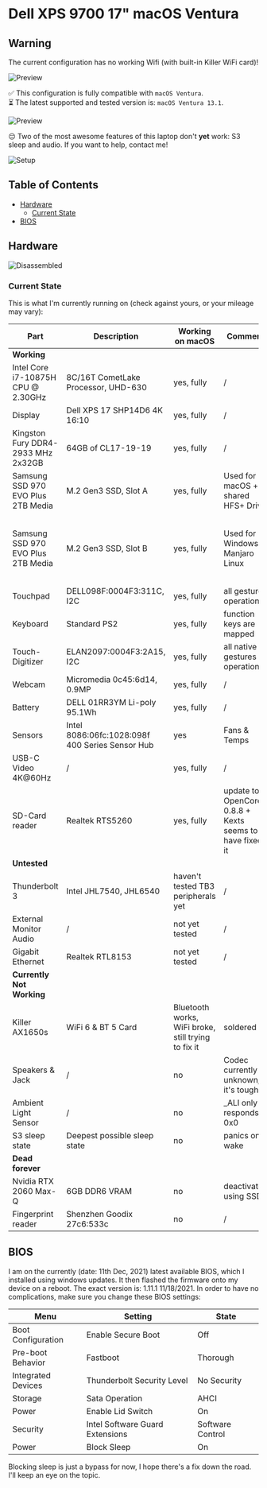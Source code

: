 # Dell XPS 9700 17" macOS Ventura

## Warning

The current configuration has no working Wifi (with built-in Killer WiFi card)!

![Preview](about.png)

✅ This configuration is fully compatible with `macOS Ventura`.\
⏳ The latest supported and tested version is: `macOS Ventura 13.1`.

![Preview](about-ventura.png)

😔 Two of the most awesome features of this laptop don't **yet** work: S3 sleep and audio. If you want to help, contact me!

![Setup](setup.jpg)

## Table of Contents

* [Hardware](#hardware)
  * [Current State](#current-state)
* [BIOS](#bios)

## Hardware

![Disassembled](istatistica-pro.png)

### Current State

This is what I'm currently running on (check against yours, or your mileage may vary):

| Part | Description | Working on macOS | Comment | Working on Linux |
| ---- | ----------- | ---------------- | ------- | ---------------- |
| **Working** |
| Intel Core i7-10875H CPU @ 2.30GHz | 8C/16T CometLake Processor, UHD-630 | yes, fully | / | yes, fully |
| Display | Dell XPS 17 SHP14D6 4K 16:10 | yes, fully | / | yes, fully |
| Kingston Fury DDR4-2933 MHz 2x32GB | 64GB of CL17-19-19 | yes, fully | / | yes, fully |
| Samsung SSD 970 EVO Plus 2TB Media | M.2 Gen3 SSD, Slot A | yes, fully | Used for macOS + shared HFS+ Drive | yes, with Paragon HFS+ driver |
| Samsung SSD 970 EVO Plus 2TB Media | M.2 Gen3 SSD, Slot B | yes, fully | Used for Windows + Manjaro Linux | yes, fully (Manjaro), with Paragon NTFS driver (Windows) |
| Touchpad | DELL098F:0004F3:311C, I2C | yes, fully | all gestures operational | yes, fully |
| Keyboard | Standard PS2 | yes, fully | function keys are mapped | yes, fully |
| Touch-Digitizer | ELAN2097:0004F3:2A15, I2C | yes, fully | all native gestures operational | yes, fully |
| Webcam | Micromedia 0c45:6d14, 0.9MP | yes, fully | / | yes, fully |
| Battery | DELL 01RR3YM Li-poly 95.1Wh | yes, fully | / | yes, fully |
| Sensors | Intel 8086:06fc:1028:098f 400 Series Sensor Hub | yes | Fans & Temps | yes, fully |
| USB-C Video 4K@60Hz | / | yes, fully | / | yes, fully |
| SD-Card reader | Realtek RTS5260 | yes, fully | update to OpenCore 0.8.8 + Kexts seems to have fixed it | yes, fully |
| **Untested** |
| Thunderbolt 3 | Intel JHL7540, JHL6540 | haven't tested TB3 peripherals yet | / | not yet tested |
| External Monitor Audio | / | not yet tested | / | not yet tested |
| Gigabit Ethernet | Realtek RTL8153 | not yet tested | / | not yet tested |
| **Currently Not Working** |
| Killer AX1650s | WiFi 6 & BT 5 Card | Bluetooth works, WiFi broke, still trying to fix it | soldered in | yes, fully |
| Speakers & Jack | / | no | Codec currently unknown, it's tough | yes, fully |
| Ambient Light Sensor | / | no | _ALI only responds 0x0 | yes, fully |
| S3 sleep state | Deepest possible sleep state | no | panics on wake | yes, fully |
| **Dead forever** |
| Nvidia RTX 2060 Max-Q | 6GB DDR6 VRAM | no | deactivated using SSDT | yes |
| Fingerprint reader | Shenzhen Goodix 27c6:533c | no | / | no |

## BIOS

I am on the currently (date: 11th Dec, 2021) latest available BIOS, which I installed using windows updates. It then flashed the firmware onto my device on a reboot. The exact version is: 1.11.1 11/18/2021. In order to have no complications, make sure you change these BIOS settings:

| Menu | Setting | State |
| ---- | ------- | ----- |
| Boot Configuration | Enable Secure Boot | Off |
| Pre-boot Behavior | Fastboot | Thorough |
| Integrated Devices | Thunderbolt Security Level | No Security |
| Storage | Sata Operation | AHCI |
| Power | Enable Lid Switch | On |
| Security | Intel Software Guard Extensions | Software Control |
| Power | Block Sleep | On |

Blocking sleep is just a bypass for now, I hope there's a fix down the road. I'll keep an eye on the topic.
